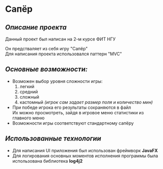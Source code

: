 Сапёр
=

***Описание проекта***
-
Данный проект был написан на 2-м курсе ФИТ НГУ<br>

Он предстваляет из себя игру "Сапёр"<br>
Для написания проекта использовался паттерн "MVC"


***Основные возможности:***
-
* Возможен выбор уровня сложности игры: 
  1) легкий
  2) средний
  3) сложный
  4) кастомный *(игрок сам задает размер поля и количество мин)*
* При победе игрока его результаты сохраняются в файл<br>
Их можно просмотреть, зайдя в игровое меню статистики из главного меню
* Возможности игры соответствуют стандартному сапёру

***Использованные технологии***
-
* Для написания UI приложения был использован фреймворк **JavaFX**
* Для логирования основных моментов исполнения программы была использована
  библиотека **log4j2**
